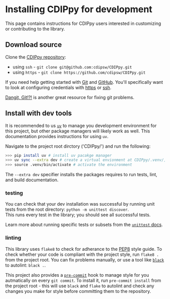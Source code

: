 # Installing CDIPpy for development
This page contains instructions for CDIPpy users interested in customizing or contributing to the library.

## Download source
Clone the [CDIPpy repository](https://github.com/cdipsw/CDIPpy):

* using `ssh` - `git clone git@github.com:cdipsw/CDIPpy.git`
* using `https` - `git clone https://github.com/cdipsw/CDIPpy.git`

If you need help getting started with [Git](https://git-scm.com/doc) and [GitHub](https://docs.github.com/en/enterprise-cloud@latest/get-started).
You'll specifically want to look at configuring credentials with [https](https://git-scm.com/docs/gitcredentials) or [ssh](https://docs.github.com/en/authentication/connecting-to-github-with-ssh).

[Dangit, Git!?!](https://dangitgit.com/) is another great resource for fixing git problems.

## Install with dev tools
It is recommended to us [`uv`](https://docs.astral.sh/uv/) to manage you development environment for this project, but other package managers will likely work as well. This documentation provides instructions for using `uv`.

Navigate to the project root dirctory ('CDIPpy/') and run the following:
``` bash
>>> pip install uv # install uv pacakge manager
>>> uv sync --extra dev # create a virtual envionment at CDIPpy/.venv/, install the source code, its runtime dependencies and it's dev dependencies defined in pyproject.toml.
>>> source .venv/bin/activate # activate the environment
```
The `--extra dev` specifier installs the packages requires to run tests, lint, and build documentation.

### testing
You can check that your dev installation was successful by running unit tests from the root directory: `python -m unittest discover`.  
This runs every test in the library; you should see all successful tests.

Learn more about running specific tests or subsets from the [`unittest` docs](https://docs.python.org/3/library/unittest.html).

### linting
This library uses `flake8` to check for adherance to the [PEP8](https://peps.python.org/pep-0008/) style guide. To check whether your code is compliant with the project style, run `flake8 .` from the project root.  You can fix problems manually, or use a tool like [`black`](https://black.readthedocs.io/en/stable/) to autolint: `black .`.

This project also provides a [`pre-commit`](https://pre-commit.com/) hook to manage style for you autmatically on every `git commit`. To install it, run `pre-commit install` from the project root - this will use `black` and `flake` to autolint and check any changes you make for style before committing them to the repository.
